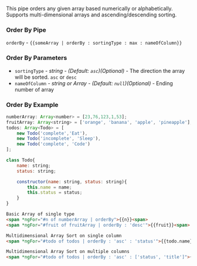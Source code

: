 This pipe orders any given array based numerically or alphabetically. Supports multi-dimensional arrays and ascending/descending sorting.

### Order By Pipe
`orderBy` - `{{someArray | orderBy : sortingType : max : nameOfColumn}}`

### Order By Parameters
  * `sortingType` _- string - (Default: `asc`)(Optional)_ -
    The direction the array will be sorted. `asc` or `desc`
  * `nameOfColumn` _- string or Array<string> - (Default: `null`)(Optional)_ -
    Ending number of array

### Order By Example
```javascript
numberArray: Array<number> = [23,76,123,1,53];
fruitArray: Array<string> = ['orange', 'banana', 'apple', 'pineapple'];
todos: Array<Todo> = [
    new Todo('complete','Eat'),
    new Todo('incomplete', 'Sleep'),
    new Todo('complete', 'Code')
];

class Todo{
	name: string;
	status: string;

	constructor(name: string, status: string){
		this.name = name;
		this.status = status;
	}
}
```

```html
Basic Array of single type
<span *ngFor="#n of numberArray | orderBy">{{n}}<span>
<span *ngFor="#fruit of fruitArray | orderBy : 'desc'">{{fruit}}<span>

Multidimensional Array Sort on single column
<span *ngFor="#todo of todos | orderBy : 'asc' : 'status'">{{todo.name}} - {{todo.status}}<span>

Multidimensional Array Sort on multiple columns
<span *ngFor="#todo of todos | orderBy : 'asc' : ['status', 'title']">{{todo.name}} - {{todo.status}}<span>
```